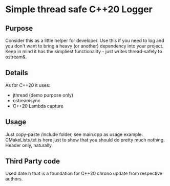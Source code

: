 # Simple thread safe C++20 Logger

## Purpose
Consider this as a little helper for developer.
Use this if you need to log and you don't want to bring a heavy (or another) dependency into your project. 
Keep in mind it has the simpliest functionality - just writes thread-safely to ostream&. 

## Details
As for C++20 it uses:
- jthread (demo purpose only)
- ostreamsync
- C++20 Lambda capture

## Usage
Just copy-paste /include folder, see main.cpp as usage example. CMakeLists.txt is here just to show that you should do pretty much nothing.
Header only, naturally. 

## Third Party code
Used date.h that is a foundation for C++20 chrono update from respective authors. 
